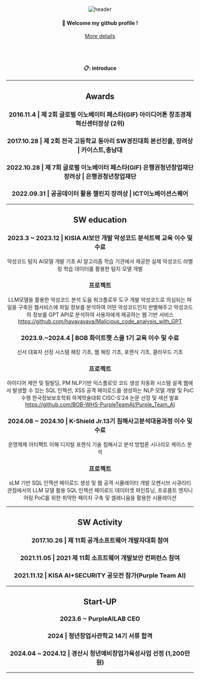 <div align="center">

  ![header](https://capsule-render.vercel.app/api?type=Venom&text=Catower&height=200&fontColor=ffffff&color=000000&animation=twinkling&fontSize=40)
  ####  :wave: Welcome my github profile !

  [More details](http://www.Catower917.github.io)
  
  
 <br/>
 <br/>

#### 📋: introduce

---------------------------------------------------
## Awards
### 2016.11.4  | 제 2회 글로벌 이노베이터 페스타(GIF) 아이디어톤 창조경제혁신센터장상 (2위) 
### 2017.10.28 | 제 2회 전국 고등학교 동아리 SW경진대회 본선진출, 장려상         | 카이스트,충남대
### 2022.10.28 | 제 7회 글로벌 이노베이터 페스타(GIF) 은행권청년창업재단 장려상  | 은행권청년창업재단
### 2022.09.31 | 공공데이터 활용 챌린지 장려상                                   | ICT이노베이션스퀘어 
---------------------------------------------------
## SW education
### 2023.3 ~ 2023.12 | KISIA AI보안 개발 악성코드 분석트랙 교육 이수 및 수료
악성코드 탐지 AI모델 개발
기초 AI 알고리즘 학습
기관에서 제공한 실제 악성코드 라벨링 학습 데이터를 활용한 탐지 모델 개발

### 프로젝트
LLM모델을 활용한 악성코드 분석 도움 워크플로우 도구 개발
악성코드로 의심되는 파일을 구축된 웹서비스에 파일 정보를 분석하여 어떤 악성코드인지 판별해주고 악성코드의 정보를 GPT API로 분석하여 사용자에게 제공하는 웹 기반 서비스
https://github.com/havavavava/Malicious_code_analysis_with_GPT

### 2023.9.~2024.4 | BOB 화이트햇 스쿨 1기 교육 이수 및 수료 
선서 대표자 선정
시스템 해킹 기초, 웹 해킹 기초, 포렌식 기초, 클라우드 기초

### 프로젝트
아이디어 제안 및 틸빌딩, PM
NLP기반 익스플로잇 코드 생성 자동화 시스템 설계
웹에서 발생할 수 있는 SQL 인젝션, XSS 공격 페이로드를 생성하는 NLP 모델 개발 및 PoC 수행
한국정보보호학회 하계학술대회 CISC-S'24 논문 선정 및 세션 발표
https://github.com/BOB-WHS-PurpleTeamAI/Purple_Team_AI

### 2024.08 ~ 2024.10 | K-Shield Jr.13기 침해사고분석대응과정 이수 및 수료
운영체제 아티팩트 이해
디지털 포렌식 기술
침해사고 분석 방법론
시나리오 케이스 분석

### 프로젝트
sLM 기반 SQL 인젝션 페이로드 생성 및 웹 공격 시뮬레이터 개발
오펜시브 시큐리티 관점에서의 LLM 모델 활용
SQL 인젝션 페이로드 데이터셋 파인튜닝, 프로픔트 엔지니어링
PoC를 위한 취약한 페이지 구축 및 셀레니움을 활용한 시뮬레이션

---------------------------------------------------
## SW Activity
### 2017.10.26 | 제 11회 공개소프트웨어 개발자대회 참여
### 2021.11.05 | 2021 제 11회 소프트웨어 개발보안 컨퍼런스 참여
### 2021.11.12 | KISA AI+SECURITY 공모전 참가(Purple Team AI) 
---------------------------------------------------
## Start-UP
### 2023.6 ~ PurpleAILAB CEO
### 2024 | 청년창업사관학교 14기 서류 합격
### 2024.04 ~ 2024.12 | 경산시 청년예비창업가육성사업 선정 (1,200만원)
---------------------------------------------------

</div>

